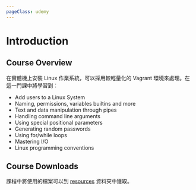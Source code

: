 ```yaml
---
pageClass: udemy
---
```


# Introduction

## Course Overview

在實體機上安裝 Linux 作業系統，可以採用較輕量化的 Vagrant 環境來處理。在這一門課中將學習到：

- Add users to a Linux System
- Naming, permissions, variables builtins and more
- Text and data manipulation through pipes
- Handling command line arguments
- Using special positional parameters
- Generating random passwords
- Using for/while loops
- Mastering I/O
- Linux programming conventions

## Course Downloads

課程中將使用的檔案可以到 [resources](./resources) 資料夾中獲取。

